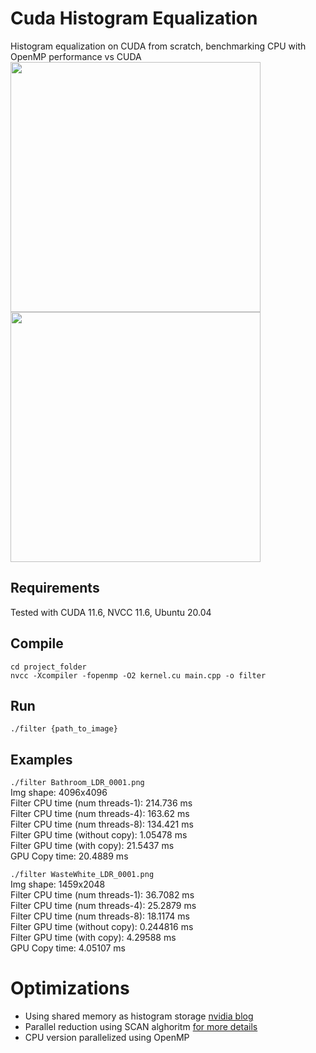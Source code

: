 # Cuda Histogram Equalization
Histogram equalization on CUDA from scratch, benchmarking CPU with OpenMP performance vs CUDA
<img src="WasteWhite_LDR_0001.png" width="400"><img src="out_gpu.png" width="400">

## Requirements
Tested with CUDA 11.6, NVCC 11.6, Ubuntu 20.04

## Compile
    cd project_folder
    nvcc -Xcompiler -fopenmp -O2 kernel.cu main.cpp -o filter

## Run
    ./filter {path_to_image}

## Examples

`./filter Bathroom_LDR_0001.png`  
Img shape: 4096x4096  
Filter CPU time (num threads-1): 214.736 ms  
Filter CPU time (num threads-4): 163.62 ms  
Filter CPU time (num threads-8): 134.421 ms  
Filter GPU time (without copy): 1.05478 ms  
Filter GPU time (with copy): 21.5437 ms  
GPU Copy time: 20.4889 ms  
  
`./filter WasteWhite_LDR_0001.png`   
Img shape: 1459x2048  
Filter CPU time (num threads-1): 36.7082 ms   
Filter CPU time (num threads-4): 25.2879 ms   
Filter CPU time (num threads-8): 18.1174 ms   
Filter GPU time (without copy): 0.244816 ms  
Filter GPU time (with copy): 4.29588 ms   
GPU Copy time: 4.05107 ms  


# Optimizations
* Using shared memory as histogram storage [nvidia blog](https://developer.nvidia.com/blog/gpu-pro-tip-fast-histograms-using-shared-atomics-maxwell/)
* Parallel reduction using SCAN alghoritm [for more details](http://lumetta.web.engr.illinois.edu/408-S20/slide-copies/ece408-lecture16-S20.pdf)
* CPU version parallelized using OpenMP 
